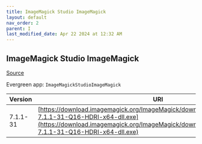 ```yaml
---
title: ImageMagick Studio ImageMagick
layout: default
nav_order: 2
parent: I
last_modified_date: Apr 22 2024 at 12:32 AM
---
```


## ImageMagick Studio ImageMagick

[Source](https://imagemagick.org/)

Evergreen app: `ImageMagickStudioImageMagick`

| Version  | URI                                                                                                                                                                                                                  |
| -------- | -------------------------------------------------------------------------------------------------------------------------------------------------------------------------------------------------------------------- |
| 7.1.1-31 | [https://download.imagemagick.org/ImageMagick/download/binaries/ImageMagick-7.1.1-31-Q16-HDRI-x64-dll.exe](https://download.imagemagick.org/ImageMagick/download/binaries/ImageMagick-7.1.1-31-Q16-HDRI-x64-dll.exe) |
